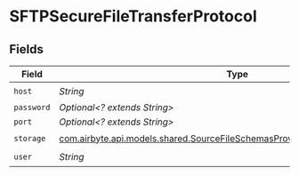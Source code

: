 # SFTPSecureFileTransferProtocol


## Fields

| Field                                                                                                                                                     | Type                                                                                                                                                      | Required                                                                                                                                                  | Description                                                                                                                                               |
| --------------------------------------------------------------------------------------------------------------------------------------------------------- | --------------------------------------------------------------------------------------------------------------------------------------------------------- | --------------------------------------------------------------------------------------------------------------------------------------------------------- | --------------------------------------------------------------------------------------------------------------------------------------------------------- |
| `host`                                                                                                                                                    | *String*                                                                                                                                                  | :heavy_check_mark:                                                                                                                                        | N/A                                                                                                                                                       |
| `password`                                                                                                                                                | *Optional<? extends String>*                                                                                                                              | :heavy_minus_sign:                                                                                                                                        | N/A                                                                                                                                                       |
| `port`                                                                                                                                                    | *Optional<? extends String>*                                                                                                                              | :heavy_minus_sign:                                                                                                                                        | N/A                                                                                                                                                       |
| `storage`                                                                                                                                                 | [com.airbyte.api.models.shared.SourceFileSchemasProviderStorageProvider7Storage](../../models/shared/SourceFileSchemasProviderStorageProvider7Storage.md) | :heavy_check_mark:                                                                                                                                        | N/A                                                                                                                                                       |
| `user`                                                                                                                                                    | *String*                                                                                                                                                  | :heavy_check_mark:                                                                                                                                        | N/A                                                                                                                                                       |